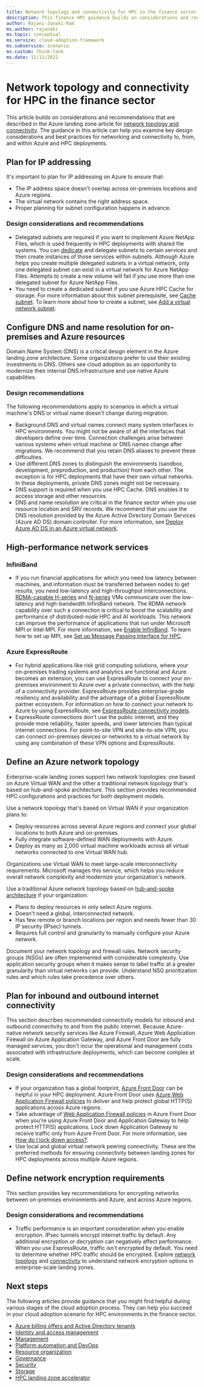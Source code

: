 ```yaml
---
title: Network topology and connectivity for HPC in the finance sector
description: This finance HPC guidance builds on considerations and recommendations described in the Azure landing zone article for network topology and connectivity.
author: Rajani-Janaki-Ram
ms.author: rajanaki
ms.topic: conceptual
ms.service: cloud-adoption-framework
ms.subservice: scenario
ms.custom: think-tank
ms.date: 11/11/2022
---
```


# Network topology and connectivity for HPC in the finance sector

This article builds on considerations and recommendations that are described in the Azure landing zone article for [network topology and connectivity](/azure/cloud-adoption-framework/ready/landing-zone/design-area/network-topology-and-connectivity). The guidance in this article can help you examine key design considerations and best practices for networking and connectivity to, from, and within Azure and HPC deployments.

## Plan for IP addressing

It's important to plan for IP addressing on Azure to ensure that:

 - The IP address space doesn't overlap across on-premises locations and Azure regions.
 - The virtual network contains the right address space.
 - Proper planning for subnet configuration happens in advance.

### Design considerations and recommendations

 - Delegated subnets are required if you want to implement Azure NetApp Files, which is used frequently in HPC deployments with shared file systems. You can [dedicate](/azure/virtual-network/virtual-network-for-azure-services#services-that-can-be-deployed-into-a-virtual-network) and delegate subnets to certain services and then create instances of those services within subnets. Although Azure helps you create multiple delegated subnets in a virtual network, only one delegated subnet can exist in a virtual network for Azure NetApp Files. Attempts to create a new volume will fail if you use more than one delegated subnet for Azure NetApp Files.
 - You need to create a dedicated subnet if you use Azure HPC Cache for storage. For more information about this subnet prerequisite, see [Cache subnet](/azure/hpc-cache/hpc-cache-prerequisites#cache-subnet). To learn more about how to create a subnet, see [Add a virtual network subnet](/azure/virtual-network/virtual-network-manage-subnet).

## Configure DNS and name resolution for on-premises and Azure resources

Domain Name System (DNS) is a critical design element in the Azure landing zone architecture. Some organizations prefer to use their existing investments in DNS. Others see cloud adoption as an opportunity to modernize their internal DNS infrastructure and use native Azure capabilities.

### Design recommendations

The following recommendations apply to scenarios in which a virtual machine's DNS or virtual name doesn't change during migration.

 - Background DNS and virtual names connect many system interfaces in HPC environments. You might not be aware of all the interfaces that developers define over time. Connection challenges arise between various systems when virtual machine or DNS names change after migrations. We recommend that you retain DNS aliases to prevent these difficulties.
 - Use different DNS zones to distinguish the environments (sandbox, development, preproduction, and production) from each other. The exception is for HPC deployments that have their own virtual networks. In these deployments, private DNS zones might not be necessary.
 - DNS support is required when you use HPC Cache. DNS enables it to access storage and other resources.
 - DNS and name resolution are critical in the finance sector when you use resource location and SRV records. We recommend that you use the DNS resolution provided by the Azure Active Directory Domain Services (Azure AD DS) domain controller. For more information, see [Deploy Azure AD DS in an Azure virtual network](/azure/architecture/reference-architectures/identity/adds-extend-domain).

## High-performance network services

### InfiniBand

 - If you run financial applications for which you need low latency between machines, and information must be transferred between nodes to get results, you need low-latency and high-throughput interconnections. [RDMA-capable H-series](/azure/virtual-machines/sizes-hpc#rdma-capable-instances) and [N-series](/azure/virtual-machines/sizes-gpu) VMs communicate over the low-latency and high-bandwidth InfiniBand network. The RDMA network capability over such a connection is critical to boost the scalability and performance of distributed-node HPC and AI workloads. This network can improve the performance of applications that run under Microsoft MPI or Intel MPI. For more information, see [Enable InfiniBand](/azure/virtual-machines/workloads/hpc/enable-infiniband). To learn how to set up MPI, see [Set up Message Passing Interface for HPC](/azure/virtual-machines/workloads/hpc/setup-mpi).

### Azure ExpressRoute

 - For hybrid applications like risk grid computing solutions, where your on-premises trading systems and analytics are functional and Azure becomes an extension, you can use ExpressRoute to connect your on-premises environment to Azure over a private connection, with the help of a connectivity provider. ExpressRoute provides enterprise-grade resiliency and availability and the advantage of a global ExpressRoute partner ecosystem. For information on how to connect your network to Azure by using ExpressRoute, see [ExpressRoute connectivity models](/azure/expressroute/expressroute-connectivity-models).
 - ExpressRoute connections don't use the public internet, and they provide more reliability, faster speeds, and lower latencies than typical internet connections. For point-to-site VPN and site-to-site VPN, you can connect on-premises devices or networks to a virtual network by using any combination of these VPN options and ExpressRoute.

## Define an Azure network topology

Enterprise-scale landing zones support two network topologies: one based on Azure Virtual WAN and the other a traditional network topology that's based on hub-and-spoke architecture. This section provides recommended HPC configurations and practices for both deployment models.

Use a network topology that's based on Virtual WAN if your organization plans to:

 - Deploy resources across several Azure regions and connect your global locations to both Azure and on-premises.
 - Fully integrate software-defined WAN deployments with Azure.
 - Deploy as many as 2,000 virtual machine workloads across all virtual networks connected to one Virtual WAN hub.

Organizations use Virtual WAN to meet large-scale interconnectivity requirements. Microsoft manages this service, which helps you reduce overall network complexity and modernize your organization's network.

Use a traditional Azure network topology based on [hub-and-spoke architecture](/azure/architecture/reference-architectures/hybrid-networking/hub-spoke?tabs=cli) if your organization:

 - Plans to deploy resources in only select Azure regions.
 - Doesn't need a global, interconnected network.
 - Has few remote or branch locations per region and needs fewer than 30 IP security (IPsec) tunnels.
 - Requires full control and granularity to manually configure your Azure network.

Document your network topology and firewall rules. Network security groups (NSGs) are often implemented with considerable complexity. Use application security groups when it makes sense to label traffic at a greater granularity than virtual networks can provide. Understand NSG prioritization rules and which rules take precedence over others.

## Plan for inbound and outbound internet connectivity

This section describes recommended connectivity models for inbound and outbound connectivity to and from the public internet. Because Azure-native network security services like Azure Firewall, Azure Web Application Firewall on Azure Application Gateway, and Azure Front Door are fully managed services, you don't incur the operational and management costs associated with infrastructure deployments, which can become complex at scale.

### Design considerations and recommendations

 - If your organization has a global footprint, [Azure Front Door](/azure/frontdoor/front-door-overview) can be helpful in your HPC deployment. Azure Front Door uses [Azure Web Application Firewall policies](/azure/web-application-firewall/ag/policy-overview) to deliver and help protect global HTTP(S) applications across Azure regions.
 - Take advantage of [Web Application Firewall policies](/azure/web-application-firewall/ag/create-waf-policy-ag) in Azure Front Door when you're using Azure Front Door and Application Gateway to help protect HTTP(S) applications. Lock down Application Gateway to receive traffic only from Azure Front Door. For more information, see [How do I lock down access?](/azure/frontdoor/front-door-faq#how-do-i-lock-down-the-access-to-my-backend-to-only-azure-front-door-).
 - Use local and global virtual network peering connectivity. These are the preferred methods for ensuring connectivity between landing zones for HPC deployments across multiple Azure regions.

## Define network encryption requirements

This section provides key recommendations for encrypting networks between on-premises environments and Azure, and across Azure regions.

### Design considerations and recommendations

 - Traffic performance is an important consideration when you enable encryption. IPsec tunnels encrypt internet traffic by default. Any additional encryption or decryption can negatively affect performance. When you use ExpressRoute, traffic isn't encrypted by default. You need to determine whether HPC traffic should be encrypted. Explore [network topology](/azure/cloud-adoption-framework/ready/azure-best-practices/define-an-azure-network-topology) and [connectivity](/azure/cloud-adoption-framework/ready/azure-best-practices/connectivity-to-azure) to understand network encryption options in enterprise-scale landing zones.

## Next steps

The following articles provide guidance that you might find helpful during various stages of the cloud adoption process. They can help you succeed in your cloud adoption scenario for HPC environments in the finance sector.

- [Azure billing offers and Active Directory tenants](./azure-billing-active-directory-tenant.md)
- [Identity and access management](./identity-access-management.md)
- [Management](./management.md)
- [Platform automation and DevOps](./platform-automation-devops.md)
- [Resource organization](./resource-organization.md)
- [Governance](./security-governance-compliance.md)
- [Security](./security.md)
- [Storage](./storage.md)
- [HPC landing zone accelerator](../azure-hpc-landing-zone-accelerator.md) 
